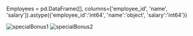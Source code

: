 Employees = pd.DataFrame([], columns=['employee_id', 'name', 'salary']).astype({'employee_id':'int64', 'name':'object', 'salary':'int64'})


![specialBonus1](https://github.com/mondalsudipta/LeetCode-Practice-Solutions/assets/69045975/fd36019b-c2ba-4811-8c0c-4bed485b7b4a)
![specialBonus2](https://github.com/mondalsudipta/LeetCode-Practice-Solutions/assets/69045975/43feeeb6-3574-4be3-b1c5-92eaab0e524a)
